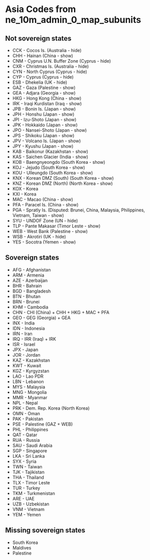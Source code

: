 # Asia Codes from ne_10m_admin_0_map_subunits

## Not sovereign states

- CCK - Cocos Is. (Australia - hide)
- CHH - Hainan (China - show)
- CNM - Cyprus U.N. Buffer Zone (Cyprus - hide)
- CXR - Christmas Is. (Australia - hide)
- CYN - North Cyprus (Cyprus - hide)
- CYP - Cyprus (Cyprus - hide)
- ESB - Dhekelia (UK - hide)
- GAZ - Gaza (Palestine - show)
- GEA - Adjara (Georgia - show)
- HKG - Hong Kong (China - show)
- IRK - Iraqi Kurdistan (Iraq - show)
- JPB - Bonin Is. (Japan - show)
- JPH - Honshu (Japan - show)
- JPI - Izu-Shoto (Japan - show)
- JPK - Hokkaido (Japan - show)
- JPO - Nansei-Shoto (Japan - show)
- JPS - Shikoku (Japan - show)
- JPV - Volcano Is. (Japan - show)
- JPY - Kyushu (Japan - show)
- KAB - Baikonur (Kazakhstan - show)
- KAS - Saichen Glacier (India - show)
- KOB - Baengnyeongdo (South Korea - show)
- KOJ - Jejudo (South Korea - show)
- KOU - Ulleungdo (South Korea - show)
- KNX - Korean DMZ (South) (South Korea - show)
- KNZ - Korean DMZ (North) (North Korea - show)
- KOX - Korea
- KXI - Korea
- MAC - Macao (China - show)
- PFA - Paracel Is. (China - show)
- PGA - Spratly Is. (Disputed: Brunei, China, Malaysia, Philippines, Vietnam, Taiwan - show)
- SYU - UNDOF Zone (UN - hide)
- TLP - Pante Makasar (Timor Leste - show)
- WEB - West Bank (Palestine - show)
- WSB - Akrotiri (UK - hide)
- YES - Socotra (Yemen - show)

## Sovereign states

- AFG - Afghanistan
- ARM - Armenia
- AZE - Azerbaijan
- BHR - Bahrain
- BGD - Bangladesh
- BTN - Bhutan
- BRN - Brunei
- KHM - Cambodia
- CHN - CHI (China) + CHH + HKG + MAC + PFA
- GEO - GEG (Georgia) + GEA
- INX - India
- IDN - Indonesia
- IRN - Iran
- IRQ - IRR (Iraq) + IRK
- ISR - Israel
- JPX - Japan
- JOR - Jordan
- KAZ - Kazakhstan
- KWT - Kuwait
- KGZ - Kyrgyzstan
- LAO - Lao PDR
- LBN - Lebanon
- MYS - Malaysia
- MNG - Mongolia
- MMR - Myanmar
- NPL - Nepal
- PRK - Dem. Rep. Korea (North Korea)
- OMN - Oman
- PAK - Pakistan
- PSE - Palestine (GAZ + WEB)
- PHL - Philippines
- QAT - Qatar
- RUA - Russia
- SAU - Saudi Arabia
- SGP - Singapore
- LKA - Sri Lanka
- SYX - Syria
- TWN - Taiwan
- TJK - Tajikistan
- THA - Thailand
- TLX - Timor Leste
- TUR - Turkey
- TKM - Turkmenistan
- ARE - UAE
- UZB - Uzbekistan
- VNM - Vietnam
- YEM - Yemen

## Missing sovereign states

- South Korea
- Maldives
- Palestine
